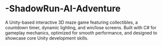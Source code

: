 # -ShadowRun-AI-Adventure
A Unity-based interactive 3D maze game featuring collectibles, a countdown timer, dynamic lighting, and win/lose screens. Built with C# for gameplay mechanics, optimized for smooth performance, and designed to showcase core Unity development skills.
